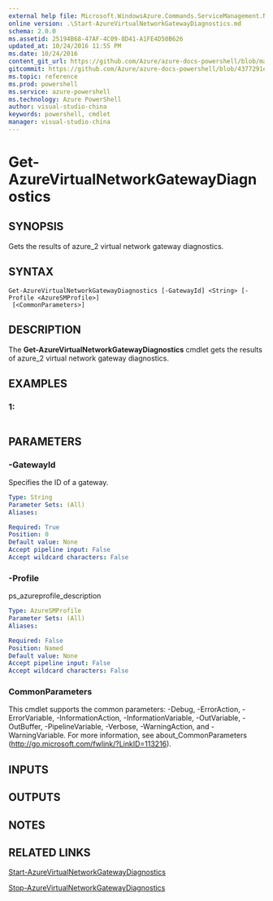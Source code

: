 ```yaml
---
external help file: Microsoft.WindowsAzure.Commands.ServiceManagement.Network.dll-Help.xml
online version: .\Start-AzureVirtualNetworkGatewayDiagnostics.md
schema: 2.0.0
ms.assetid: 25194B68-47AF-4C09-8D41-A1FE4D50B626
updated_at: 10/24/2016 11:55 PM
ms.date: 10/24/2016
content_git_url: https://github.com/Azure/azure-docs-powershell/blob/master/azureps-cmdlets-docs/ServiceManagement/Azure.Networking/v1.6.1/Get-AzureVirtualNetworkGatewayDiagnostics.md
gitcommit: https://github.com/Azure/azure-docs-powershell/blob/4377291ee360e58e2c1c5d644155daf6a0279055/azureps-cmdlets-docs/ServiceManagement/Azure.Networking/v1.6.1/Get-AzureVirtualNetworkGatewayDiagnostics.md
ms.topic: reference
ms.prod: powershell
ms.service: azure-powershell
ms.technology: Azure PowerShell
author: visual-studio-china
keywords: powershell, cmdlet
manager: visual-studio-china
---
```


# Get-AzureVirtualNetworkGatewayDiagnostics

## SYNOPSIS
Gets the results of azure_2 virtual network gateway diagnostics.

## SYNTAX

```
Get-AzureVirtualNetworkGatewayDiagnostics [-GatewayId] <String> [-Profile <AzureSMProfile>]
 [<CommonParameters>]
```

## DESCRIPTION
The **Get-AzureVirtualNetworkGatewayDiagnostics** cmdlet gets the results of azure_2 virtual network gateway diagnostics.

## EXAMPLES

### 1:
```

```

## PARAMETERS

### -GatewayId
Specifies the ID of a gateway.

```yaml
Type: String
Parameter Sets: (All)
Aliases: 

Required: True
Position: 0
Default value: None
Accept pipeline input: False
Accept wildcard characters: False
```

### -Profile
ps_azureprofile_description

```yaml
Type: AzureSMProfile
Parameter Sets: (All)
Aliases: 

Required: False
Position: Named
Default value: None
Accept pipeline input: False
Accept wildcard characters: False
```

### CommonParameters
This cmdlet supports the common parameters: -Debug, -ErrorAction, -ErrorVariable, -InformationAction, -InformationVariable, -OutVariable, -OutBuffer, -PipelineVariable, -Verbose, -WarningAction, and -WarningVariable. For more information, see about_CommonParameters (http://go.microsoft.com/fwlink/?LinkID=113216).

## INPUTS

## OUTPUTS

## NOTES

## RELATED LINKS

[Start-AzureVirtualNetworkGatewayDiagnostics](./Start-AzureVirtualNetworkGatewayDiagnostics.md)

[Stop-AzureVirtualNetworkGatewayDiagnostics](./Stop-AzureVirtualNetworkGatewayDiagnostics.md)


